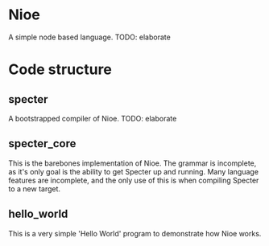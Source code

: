 # Nioe
A simple node based language.
TODO: elaborate

# Code structure
## specter
A bootstrapped compiler of Nioe. 
TODO: elaborate

## specter_core
This is the barebones implementation of Nioe. The grammar is incomplete, as it's only goal is the ability to get Specter up and running. Many language features are incomplete, and the only use of this is when compiling Specter to a new target. 

## hello_world
This is a very simple 'Hello World' program to demonstrate how Nioe works. 
